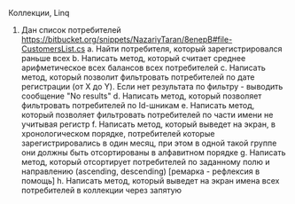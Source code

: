 Коллекции, Linq
1.	Дан список потребителей
https://bitbucket.org/snippets/NazariyTaran/8enepB#file-CustomersList.cs
a.	Найти потребителя, который зарегистрировался раньше всех
b.	Написать метод, который считает среднее арифметическое всех балансов всех потребителей
c.	Написать метод, который позволит фильтровать потребителей по дате регистрации (от X до Y). Если нет результата по фильтру - выводить сообщение "No results"
d.	Написать метод, который позволяет фильтровать потребителей по Id-шникам
e.	Написать метод, который позволяет фильтровать потребителей по части имени не учитывая регистр
f.	Написать метод, который выведет на экран, в хронологическом порядке, потребителей которые зарегистрировались в один месяц, при этом в одной такой группе они должны быть отсортированы в алфавитном порядке
g.	Написать метод, который отсортирует потребителей по заданному полю и направлению (ascending, descending) [ремарка - рефлексия в помощь]
h.	Написать метод, который выведет на экран имена всех потребителей в коллекции через запятую
